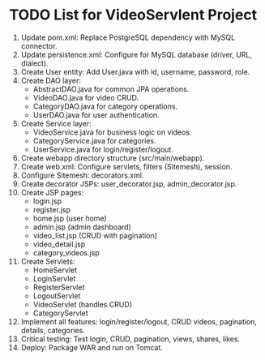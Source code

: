 # TODO List for VideoServlent Project

1. Update pom.xml: Replace PostgreSQL dependency with MySQL connector.
2. Update persistence.xml: Configure for MySQL database (driver, URL, dialect).
3. Create User entity: Add User.java with id, username, password, role.
4. Create DAO layer:
   - AbstractDAO.java for common JPA operations.
   - VideoDAO.java for video CRUD.
   - CategoryDAO.java for category operations.
   - UserDAO.java for user authentication.
5. Create Service layer:
   - VideoService.java for business logic on videos.
   - CategoryService.java for categories.
   - UserService.java for login/register/logout.
6. Create webapp directory structure (src/main/webapp).
7. Create web.xml: Configure servlets, filters (Sitemesh), session.
8. Configure Sitemesh: decorators.xml.
9. Create decorator JSPs: user_decorator.jsp, admin_decorator.jsp.
10. Create JSP pages:
    - login.jsp
    - register.jsp
    - home.jsp (user home)
    - admin.jsp (admin dashboard)
    - video_list.jsp (CRUD with pagination)
    - video_detail.jsp
    - category_videos.jsp
11. Create Servlets:
    - HomeServlet
    - LoginServlet
    - RegisterServlet
    - LogoutServlet
    - VideoServlet (handles CRUD)
    - CategoryServlet
12. Implement all features: login/register/logout, CRUD videos, pagination, details, categories.
13. Critical testing: Test login, CRUD, pagination, views, shares, likes.
14. Deploy: Package WAR and run on Tomcat.
